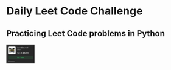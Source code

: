 # Daily Leet Code Challenge
## Practicing Leet Code problems in Python

<img src="leet.png" height="50px" alt="Leet Code Profile">
